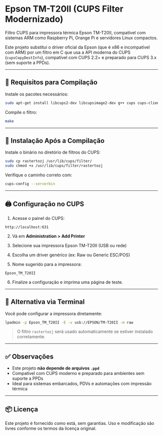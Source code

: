 # Epson TM-T20II (CUPS Filter Modernizado)

Filtro CUPS para impressora térmica Epson TM-T20II, compatível com sistemas ARM como Raspberry Pi, Orange Pi e servidores Linux compactos.

Este projeto substitui o driver oficial da Epson (que é x86 e incompatível com ARM) por um filtro em C que usa a API moderna do CUPS (`cupsCopyDestInfo`), compatível com CUPS 2.2+ e preparado para CUPS 3.x (sem suporte a PPDs).

---

## 🔧 Requisitos para Compilação

Instale os pacotes necessários:

```bash
sudo apt-get install libcups2-dev libcupsimage2-dev g++ cups cups-client
```

Compile o filtro:

```bash
make
```

---

## 📁 Instalação Após a Compilação

Instale o binário no diretório de filtros do CUPS:

```bash
sudo cp rastertozj /usr/lib/cups/filter/
sudo chmod +x /usr/lib/cups/filter/rastertozj
```

Verifique o caminho correto com:

```bash
cups-config --serverbin
```

---

## 🖨️ Configuração no CUPS

1. Acesse o painel do CUPS:

```
http://localhost:631
```

2. Vá em **Administration > Add Printer**

3. Selecione sua impressora Epson TM-T20II (USB ou rede)

4. Escolha um driver genérico (ex: Raw ou Generic ESC/POS)

5. Nome sugerido para a impressora:

```
Epson_TM_T20II
```

6. Finalize a configuração e imprima uma página de teste.

---

## 🧪 Alternativa via Terminal

Você pode configurar a impressora diretamente:

```bash
lpadmin -p Epson_TM_T20II -E -v usb://EPSON/TM-T20II -m raw
```

> O filtro `rastertozj` será usado automaticamente se estiver instalado corretamente.

---

## ✅ Observações

- Este projeto **não depende de arquivos `.ppd`**
- Compatível com CUPS moderno e preparado para ambientes sem suporte a PPDs
- Ideal para sistemas embarcados, PDVs e automações com impressão térmica

---

## 📦 Licença

Este projeto é fornecido como está, sem garantias. Uso e modificação são livres conforme os termos da licença original.
